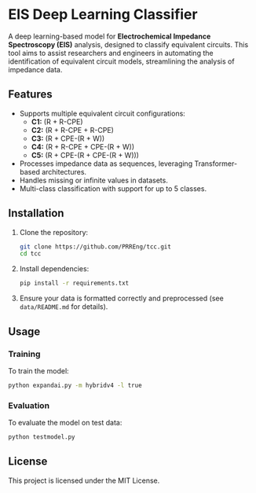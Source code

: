 # EIS Deep Learning Classifier

A deep learning-based model for **Electrochemical Impedance Spectroscopy (EIS)** analysis, designed to classify equivalent circuits. This tool aims to assist researchers and engineers in automating the identification of equivalent circuit models, streamlining the analysis of impedance data.

## Features
- Supports multiple equivalent circuit configurations:
  - **C1:** (R + R-CPE)
  - **C2:** (R + R-CPE + R-CPE)
  - **C3:** (R + CPE-(R + W))
  - **C4:** (R + R-CPE + CPE-(R + W))
  - **C5:** (R + CPE-(R + CPE-(R + W)))
- Processes impedance data as sequences, leveraging Transformer-based architectures.
- Handles missing or infinite values in datasets.
- Multi-class classification with support for up to 5 classes.

## Installation

1. Clone the repository:
   ```bash
   git clone https://github.com/PRREng/tcc.git
   cd tcc
   ```
2. Install dependencies:
   ```bash
   pip install -r requirements.txt
   ```
3. Ensure your data is formatted correctly and preprocessed (see `data/README.md` for details).

## Usage

### Training
To train the model:
```bash
python expandai.py -m hybridv4 -l true
```

### Evaluation
To evaluate the model on test data:
```bash
python testmodel.py
```

## License

This project is licensed under the MIT License.
